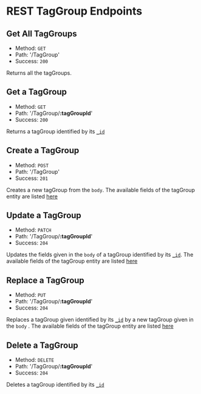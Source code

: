 # REST TagGroup Endpoints
## Get All TagGroups

* Method: `GET`
* Path: '/TagGroup'
* Success: `200`

Returns all the tagGroups.

## Get a TagGroup

* Method: `GET`
* Path: '/TagGroup/**:tagGroupId**'
* Success: `200`

Returns a tagGroup identified by its [`_id`](../../models/tagGroup.md#_id)

## Create a TagGroup

* Method: `POST`
* Path: '/TagGroup'
* Success: `201`

Creates a new tagGroup from the `body`. The available fields of the tagGroup entity are listed [here](../../models/tagGroup.md)

## Update a TagGroup

* Method: `PATCH`
* Path: '/TagGroup/**:tagGroupId**'
* Success: `204`

Updates the fields given in the `body` of a tagGroup identified by its [`_id`](../../models/tagGroup.md#_id). The available fields of the tagGroup entity are listed [here](../../models/tagGroup.md)

## Replace a TagGroup

* Method: `PUT`
* Path: '/TagGroup/**:tagGroupId**'
* Success: `204`

Replaces a tagGroup given identified by its [`_id`](../../models/tagGroup.md#_id) by a new tagGroup given in the `body` . The available fields of the tagGroup entity are listed [here](../../models/tagGroup.md)

## Delete a TagGroup

* Method: `DELETE`
* Path: '/TagGroup/**:tagGroupId**'
* Success: `204`

Deletes a tagGroup identified by its [`_id`](../../models/tagGroup.md#_id)